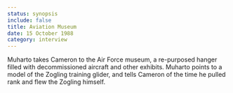 ```yaml
---
status: synopsis
include: false
title: Aviation Museum
date: 15 October 1988 
category: interview
---
```

Muharto takes Cameron to the Air Force museum, a re-purposed hanger filled with decommissioned aircraft and other exhibits. Muharto points to a model of the Zogling training glider, and tells Cameron of  the time he pulled rank and flew the Zogling himself.


